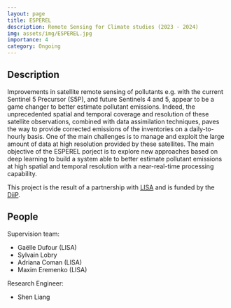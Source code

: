 ```yaml
---
layout: page
title: ESPEREL
description: Remote Sensing for Climate studies (2023 - 2024)
img: assets/img/ESPEREL.jpg
importance: 4
category: Ongoing
---
```


## Description

Improvements in satellite remote sensing of pollutants e.g. with the current Sentinel 5 Precursor (S5P), and future Sentinels 4 and 5, appear to be a game changer to better estimate pollutant emissions. Indeed, the unprecedented spatial and temporal coverage and resolution of these satellite observations, combined with data assimilation techniques, paves the way to provide corrected emissions of the inventories on a daily-to-hourly basis. One of the main challenges is to manage and exploit the large amount of data at high resolution provided by these satellites. The main objective of the ESPEREL porject is to explore new approaches based on deep learning to build a system able to better estimate pollutant emissions at high spatial and temporal resolution with a near-real-time processing capability. 

This project is the result of a partnership with <a href="http://www.lisa.u-pec.fr/">LISA</a> and is funded by the <a href="https://u-paris.fr/diip/">DiiP</a>.



## People

Supervision team:
- Gaëlle Dufour (LISA)
- Sylvain Lobry
- Adriana Coman (LISA)
- Maxim Eremenko (LISA)

Research Engineer:
- Shen Liang

